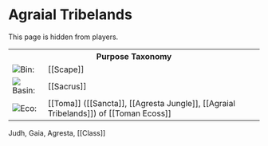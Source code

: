 <!-- wiki-header-section:start -->
# Agraial Tribelands

This page is hidden from players.

<!-- wiki-header-section:end -->

<!-- taxonomy-table-section:start -->
<div class="taxonomy-table">
  <table>
    <tr>
      <th colspan="3">Purpose Taxonomy</th>
    </tr>
    <tr>
      <td class="taxon-label"><img src="svg/bin.svg" class="taxon-icon">Bin:</td>
      <td class="taxon-content" colspan="2">[[Scape]]</td>
    </tr>
    <tr>
      <td class="taxon-label"><img src="svg/basin.svg" class="taxon-icon">Basin:</td>
      <td class="taxon-content" colspan="2">[[Sacrus]]</td>
    </tr>
    <tr>
      <td class="taxon-label"><img src="svg/eco.svg" class="taxon-icon">Eco:</td>
      <td class="taxon-content" colspan="2">[[Toma]] ([[Sancta]], [[Agresta Jungle]], [[Agraial Tribelands]]) of [[Toman Ecoss]]</td>
    </tr>
  </table>
</div>
<!-- taxonomy-table-section:end -->

<!-- not-for-live-publishing:start -->
<!-- obsidian-pull:start -->
Judh, Gaia, Agresta, [[Class]]
<!-- obsidian-pull:end -->
<!-- not-for-live-publishing:end -->